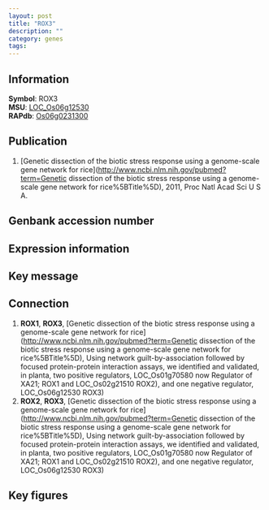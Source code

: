 ```yaml
---
layout: post
title: "ROX3"
description: ""
category: genes
tags: 
---
```


## Information
__Symbol__: ROX3  
__MSU__: [LOC_Os06g12530](http://rice.plantbiology.msu.edu/cgi-bin/ORF_infopage.cgi?orf=LOC_Os06g12530)  
__RAPdb__: [Os06g0231300](http://rapdb.dna.affrc.go.jp/viewer/gbrowse_details/irgsp1?name=Os06g0231300)  

## Publication
1. [Genetic dissection of the biotic stress response using a genome-scale gene network for rice](http://www.ncbi.nlm.nih.gov/pubmed?term=Genetic dissection of the biotic stress response using a genome-scale gene network for rice%5BTitle%5D), 2011, Proc Natl Acad Sci U S A.

## Genbank accession number

## Expression information

## Key message

## Connection
1. __ROX1__, __ROX3__, [Genetic dissection of the biotic stress response using a genome-scale gene network for rice](http://www.ncbi.nlm.nih.gov/pubmed?term=Genetic dissection of the biotic stress response using a genome-scale gene network for rice%5BTitle%5D),  Using network guilt-by-association followed by focused protein-protein interaction assays, we identified and validated, in planta, two positive regulators, LOC_Os01g70580 now Regulator of XA21; ROX1 and LOC_Os02g21510 ROX2), and one negative regulator, LOC_Os06g12530 ROX3)  
2. __ROX2__, __ROX3__, [Genetic dissection of the biotic stress response using a genome-scale gene network for rice](http://www.ncbi.nlm.nih.gov/pubmed?term=Genetic dissection of the biotic stress response using a genome-scale gene network for rice%5BTitle%5D),  Using network guilt-by-association followed by focused protein-protein interaction assays, we identified and validated, in planta, two positive regulators, LOC_Os01g70580 now Regulator of XA21; ROX1 and LOC_Os02g21510 ROX2), and one negative regulator, LOC_Os06g12530 ROX3)  

## Key figures


